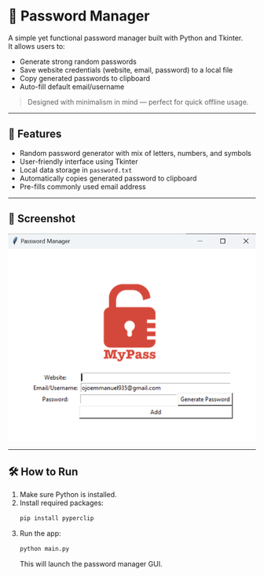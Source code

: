 # 🔐 Password Manager

A simple yet functional password manager built with Python and Tkinter.  
It allows users to:

- Generate strong random passwords
- Save website credentials (website, email, password) to a local file
- Copy generated passwords to clipboard
- Auto-fill default email/username

> Designed with minimalism in mind — perfect for quick offline usage.

---

## 🚀 Features

- Random password generator with mix of letters, numbers, and symbols
- User-friendly interface using Tkinter
- Local data storage in `password.txt`
- Automatically copies generated password to clipboard
- Pre-fills commonly used email address

---

## 📸 Screenshot

![App UI](screenshot.png)

---

## 🛠️ How to Run

1. Make sure Python is installed.
2. Install required packages:
   ```bash
   pip install pyperclip
   ```
3. Run the app:
   ```bash
   python main.py
   ```
   This will launch the password manager GUI.

